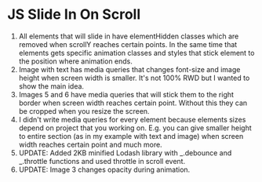 # JS Slide In On Scroll

1. All elements that will slide in have elementHidden classes which are removed when scrollY reaches certain points. In the same time that elements gets specific animation classes and styles that stick element to the position where animation ends.
2. Image with text has media queries that changes font-size and image height when screen width is smaller. It's not 100% RWD but I wanted to show the main idea.
3. Images 5 and 6 have media queries that will stick them to the right border when screen width reaches certain point. Without this they can be cropped when you resize the screen.
4. I didn't write media queries for every element because elements sizes depend on project that you working on. E.g. you can give smaller height to entire section (as in my example with text and image) when screen width reaches certain point and much more.
5. UPDATE: Added 2KB minified Lodash library with _.debounce and _.throttle functions and used throttle in scroll event.
6. UPDATE: Image 3 changes opacity during animation. 